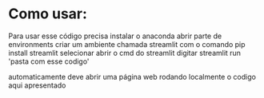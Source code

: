 # Como usar:

Para usar esse código precisa instalar o anaconda
abrir parte de environments
criar um ambiente chamada streamlit com o comando pip install streamlit
selecionar
abrir o cmd do streamlit
digitar streamlit run 'pasta com esse codigo'

automaticamente deve abrir uma página web rodando localmente o codigo aqui apresentado 

